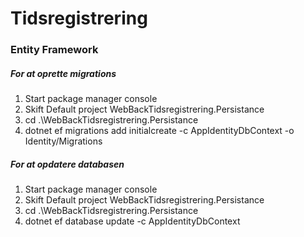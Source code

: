 # Tidsregistrering


### Entity Framework

##### For at oprette migrations
1. Start package manager console
2. Skift Default project WebBackTidsregistrering.Persistance
3. cd .\WebBackTidsregistrering.Persistance
4. dotnet ef migrations add initialcreate -c AppIdentityDbContext -o Identity/Migrations


##### For at opdatere databasen
1. Start package manager console
2. Skift Default project WebBackTidsregistrering.Persistance
3. cd .\WebBackTidsregistrering.Persistance
4. dotnet ef database update -c AppIdentityDbContext
